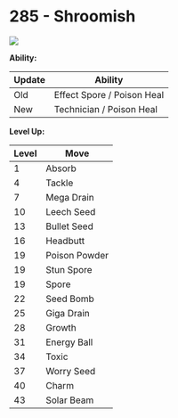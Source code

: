 # 285 - Shroomish
![][285]

**Ability:**

Update | Ability
---    | ---
Old    | Effect Spore / Poison Heal
New    | Technician / Poison Heal

**Level Up:**

Level | Move
---   | ---
  1   | Absorb
  4   | Tackle
  7   | Mega Drain
 10   | Leech Seed
 13   | Bullet Seed
 16   | Headbutt
 19   | Poison Powder
 19   | Stun Spore
 19   | Spore
 22   | Seed Bomb
 25   | Giga Drain
 28   | Growth
 31   | Energy Ball
 34   | Toxic
 37   | Worry Seed
 40   | Charm
 43   | Solar Beam



[285]: /img/pokemon/285.png
